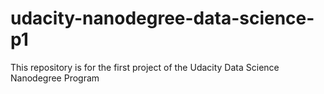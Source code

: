 # udacity-nanodegree-data-science-p1
This repository is for the first project of the Udacity Data Science Nanodegree Program
